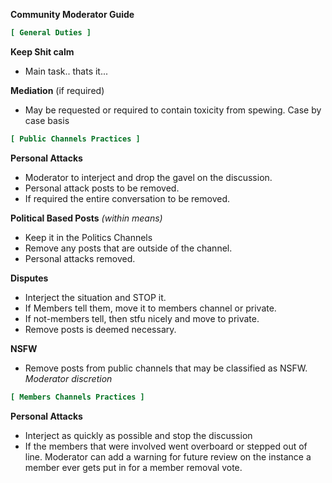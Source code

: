 **Community Moderator Guide**

```ini
[ General Duties ]
```
**Keep Shit calm**
- Main task.. thats it...

**Mediation** (if required)
- May be requested or required to contain toxicity from spewing.  Case by case basis

```ini
[ Public Channels Practices ]
```
**Personal Attacks**
- Moderator to interject and drop the gavel on the discussion.
- Personal attack posts to be removed.
- If required the entire conversation to be removed.

**Political Based Posts** *(within means)*
- Keep it in the Politics Channels
- Remove any posts that are outside of the channel.
- Personal attacks removed.

**Disputes**
- Interject the situation and STOP it.
- If Members tell them, move it to members channel or private.
- If not-members tell, then stfu nicely and move to private.
- Remove posts is deemed necessary.

**NSFW**
- Remove posts from public channels that may be classified as NSFW. *Moderator discretion*

```ini
[ Members Channels Practices ]
```
**Personal Attacks**
- Interject as quickly as possible and stop the discussion
- If the members that were involved went overboard or stepped out of line. Moderator can add a warning for future review on the instance a member ever gets put in for a member removal vote.